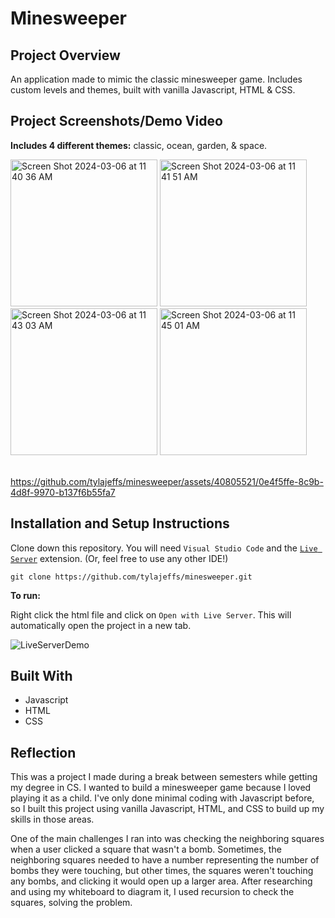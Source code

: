 # Minesweeper

## Project Overview

An application made to mimic the classic minesweeper game. Includes custom levels and themes, built with vanilla Javascript, HTML & CSS.

## Project Screenshots/Demo Video

**Includes 4 different themes:** classic, ocean, garden, & space.

<img width="235" alt="Screen Shot 2024-03-06 at 11 40 36 AM" src="https://github.com/tylajeffs/minesweeper/assets/40805521/ee67ff81-c002-4c86-947f-6bd48167c8c4">
<img width="235" alt="Screen Shot 2024-03-06 at 11 41 51 AM" src="https://github.com/tylajeffs/minesweeper/assets/40805521/5acf4348-275f-4501-a172-68eff8d76a92">
<img width="235" alt="Screen Shot 2024-03-06 at 11 43 03 AM" src="https://github.com/tylajeffs/minesweeper/assets/40805521/9407ed21-2053-4334-8eed-fa5034c321d5">
<img width="235" alt="Screen Shot 2024-03-06 at 11 45 01 AM" src="https://github.com/tylajeffs/minesweeper/assets/40805521/9f1edd79-7082-4697-a413-b9b25ae6b477">
<br>
<br>


https://github.com/tylajeffs/minesweeper/assets/40805521/0e4f5ffe-8c9b-4d8f-9970-b137f6b55fa7



## Installation and Setup Instructions

Clone down this repository. You will need `Visual Studio Code` and the [`Live Server`](https://vscode:extension/ritwickdey.LiveServer) extension. (Or, feel free to use any other IDE!)
```
git clone https://github.com/tylajeffs/minesweeper.git
```

**To run:**

Right click the html file and click on `Open with Live Server`. This will automatically open the project in a new tab.

![LiveServerDemo](https://github.com/tylajeffs/minesweeper/assets/40805521/9234500f-ace7-4d5b-a628-12ec6e11b4cb)



## Built With
- Javascript
- HTML
- CSS

## Reflection
This was a project I made during a break between semesters while getting my degree in CS. I wanted to build a minesweeper game because I loved playing it as a child. I've only done minimal coding with Javascript before, so I built this project using vanilla Javascript, HTML, and CSS to build up my skills in those areas. 

One of the main challenges I ran into was checking the neighboring squares when a user clicked a square that wasn't a bomb. Sometimes, the neighboring squares needed to have a number representing the number of bombs they were touching, but other times, the squares weren't touching any bombs, and clicking it would open up a larger area. After researching and using my whiteboard to diagram it, I used recursion to check the squares, solving the problem. 
